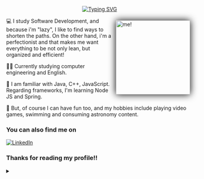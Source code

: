 <p align="center">
  <a href="https://github.com/natanPrs">
    <img src="https://readme-typing-svg.herokuapp.com?font=Pixelify+Sans&weight=600&pause=1000&color=ECECEC&center=true&vCenter=true&random=false&width=435&lines=Hello%2C+World!+My+name+is+Natan.;And+I'm+lazy." alt="Typing SVG">
  </a>
</p>

</h1>


<img align="right" alt="me!" height="200" src="https://cdn.discordapp.com/attachments/899945580384645200/1235009706247061586/natanBtm.jpg?ex=6632cfeb&is=66317e6b&hm=4de3fdb4345697a37440a18f6223cb0d977ce6bad8035545adeec39bfdde79ee&" style="border-radius: 1%; box-shadow: 0px 0px 20px rgba(0, 0, 0, 3); margin: 8px;">

💻 I study Software Development, and because i'm "lazy", I like to find ways to shorten the paths. On the other hand, i'm a perfectionist and that makes me want everything to be not only lean, but organized and efficient! 

👩‍🎓 Currently studying computer engineering and English.

👾 I am familiar with Java, C++, JavaScript. Regarding frameworks, I'm learning Node JS and Spring.

💫 But, of course I can have fun too, and my hobbies include playing video games, swimming and consuming astronomy content.

### You can also find me on

[![LinkedIn](https://img.shields.io/badge/-LinkedIn-000?style=for-the-badge&logo=linkedin&logoColor=fff&color:a7755c)](https://www.linkedin.com/in/natan-pires-b14ba8231/) 


### Thanks for reading my profile!!



<details align="left">
<div align="center">
<img height="350" src="https://i.gifer.com/BliM.gif"/>
</div>
  <summary></summary> 
 
  - My GitHub <<<a href="https://github.com/natanPrs"> natanPrs</a>
  - Contact me by email <<<a href="natan.void@proton.me"> Natan.void@proton.me</a>